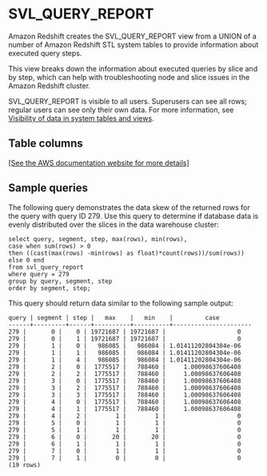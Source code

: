 # SVL\_QUERY\_REPORT<a name="r_SVL_QUERY_REPORT"></a>

Amazon Redshift creates the SVL\_QUERY\_REPORT view from a UNION of a number of Amazon Redshift STL system tables to provide information about executed query steps\.

This view breaks down the information about executed queries by slice and by step, which can help with troubleshooting node and slice issues in the Amazon Redshift cluster\.

SVL\_QUERY\_REPORT is visible to all users\. Superusers can see all rows; regular users can see only their own data\. For more information, see [Visibility of data in system tables and views](c_visibility-of-data.md)\.

## Table columns<a name="r_SVL_QUERY_REPORT-table-rows2"></a>

[\[See the AWS documentation website for more details\]](http://docs.aws.amazon.com/redshift/latest/dg/r_SVL_QUERY_REPORT.html)

## Sample queries<a name="r_SVL_QUERY_REPORT-sample-queries2"></a>

The following query demonstrates the data skew of the returned rows for the query with query ID 279\. Use this query to determine if database data is evenly distributed over the slices in the data warehouse cluster: 

```
select query, segment, step, max(rows), min(rows),
case when sum(rows) > 0
then ((cast(max(rows) -min(rows) as float)*count(rows))/sum(rows))
else 0 end
from svl_query_report
where query = 279
group by query, segment, step
order by segment, step;
```

This query should return data similar to the following sample output: 

```
query | segment | step |   max    |   min    |         case
------+---------+------+----------+----------+----------------------
279 |       0 |    0 | 19721687 | 19721687 |                    0
279 |       0 |    1 | 19721687 | 19721687 |                    0
279 |       1 |    0 |   986085 |   986084 | 1.01411202804304e-06
279 |       1 |    1 |   986085 |   986084 | 1.01411202804304e-06
279 |       1 |    4 |   986085 |   986084 | 1.01411202804304e-06
279 |       2 |    0 |  1775517 |   788460 |     1.00098637606408
279 |       2 |    2 |  1775517 |   788460 |     1.00098637606408
279 |       3 |    0 |  1775517 |   788460 |     1.00098637606408
279 |       3 |    2 |  1775517 |   788460 |     1.00098637606408
279 |       3 |    3 |  1775517 |   788460 |     1.00098637606408
279 |       4 |    0 |  1775517 |   788460 |     1.00098637606408
279 |       4 |    1 |  1775517 |   788460 |     1.00098637606408
279 |       4 |    2 |        1 |        1 |                    0
279 |       5 |    0 |        1 |        1 |                    0
279 |       5 |    1 |        1 |        1 |                    0
279 |       6 |    0 |       20 |       20 |                    0
279 |       6 |    1 |        1 |        1 |                    0
279 |       7 |    0 |        1 |        1 |                    0
279 |       7 |    1 |        0 |        0 |                    0
(19 rows)
```